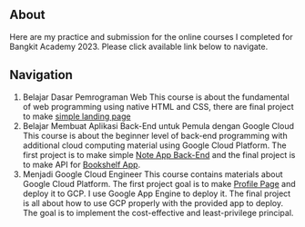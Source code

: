 ## About
Here are my practice and submission for the online courses I completed for Bangkit Academy 2023. Please click available link below to navigate.

## Navigation
1. Belajar Dasar Pemrograman Web
   This course is about the fundamental of web programming using native HTML and CSS, there are final project to make [simple landing page](https://github.com/alyazakhira/web-fundamental-final-project)
2. Belajar Membuat Aplikasi Back-End untuk Pemula dengan Google Cloud
   This course is about the beginner level of back-end programming with additional cloud computing material using Google Cloud Platform.
   The first project is to make simple [Note App Back-End](https://github.com/alyazakhira/Notes-App-Back-End) and
   the final project is to make API for [Bookshelf App](https://github.com/alyazakhira/Bookshelf-Api).
3. Menjadi Google Cloud Engineer
   This course contains materials about Google Cloud Platform.
   The first project goal is to make [Profile Page](https://github.com/alyazakhira/Profile-Page-Cloud) and deploy it to GCP. I use Google App Engine to deploy it.
   The final project is all about how to use GCP properly with the provided app to deploy.
   The goal is to implement the cost-effective and least-privilege principal.
